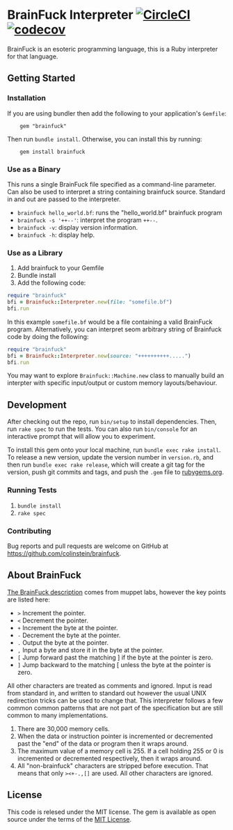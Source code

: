 # BrainFuck Interpreter [![CircleCI](https://circleci.com/gh/colinstein/Brainfuck/tree/master.svg?style=shield)](https://circleci.com/gh/colinstein/Brainfuck/tree/master) [![codecov](https://codecov.io/gh/colinstein/Brainfuck/branch/master/graph/badge.svg)](https://codecov.io/gh/colinstein/Brainfuck)
BrainFuck is an esoteric programming language, this is a Ruby interpreter for
that language.

## Getting Started
### Installation
If you are using bundler then add the following to your application's `Gemfile`:

        gem "brainfuck"

Then run `bundle install`. Otherwise, you can install this by running:

        gem install brainfuck

### Use as a Binary
This runs a single BrainFuck file specified as a command-line parameter. Can
also be used to interpret a string containing brainfuck source. Standard in and
out are passed to the interpreter.

  * `brainfuck hello_world.bf`: runs the "hello_world.bf" brainfuck program
  * `brainfuck -s '++--'`: interpret the program `++--`.
  * `brainfuck -v`: display version information.
  * `brainfuck -h`: display help.

### Use as a Library
  1. Add brainfuck to your Gemfile
  2. Bundle install
  3. Add the following code:
  ```ruby
  require "brainfuck"
  bfi = Brainfuck::Interpreter.new(file: "somefile.bf")
  bfi.run
  ```
In this example `somefile.bf` would be a file containing a valid BrainFuck
program. Alternatively, you can interpret seom arbitrary string of Brainfuck
code by doing the following:
```ruby
require "brainfuck"
bfi = Brainfuck::Interpreter.new(source: "++++++++++.....")
bfi.run
```
You may want to explore `Brainfuck::Machine.new` class to manually build an
interpter with specific input/output or custom memory layouts/behaviour.

## Development
After checking out the repo, run `bin/setup` to install dependencies. Then, run
`rake spec` to run the tests. You can also run `bin/console` for an interactive
prompt that will allow you to experiment.

To install this gem onto your local machine, run `bundle exec rake install`. To
release a new version, update the version number in `version.rb`, and then run
`bundle exec rake release`, which will create a git tag for the version, push
git commits and tags, and push the `.gem` file to
[rubygems.org](https://rubygems.org).

### Running Tests
  1. `bundle install`
  2. `rake spec`

### Contributing
Bug reports and pull requests are welcome on GitHub at
https://github.com/colinstein/brainfuck.

## About BrainFuck
[The BrainFuck description](http://www.muppetlabs.com/~breadbox/bf/) comes from
muppet labs, however the key points are listed here:

  * `>` Increment the pointer.
  * `<` Decrement the pointer.
  * `+` Increment the byte at the pointer.
  * `-` Decrement the byte at the pointer.
  * `.` Output the byte at the pointer.
  * `,` Input a byte and store it in the byte at the pointer.
  * `[` Jump forward past the matching ] if the byte at the pointer is zero.
  * `]` Jump backward to the matching [ unless the byte at the pointer is zero.

All other characters are treated as comments and ignored. Input is read from
standard in, and written to standard out however the usual UNIX redirection
tricks can be used to change that. This interpreter follows a few common
common patterns that are not part of the specification but are still common to
many implementations.

  1. There are 30,000 memory cells.
  2. When the data or instruction pointer is incremented or decremented past
     the "end" of the data or program then it wraps around.
  3. The maximum value of a memory cell is 255. If a cell holding 255 or 0 is
      incremented or decremented respectively, then it wraps around.
  4. All "non-brainfuck" characters are stripped before execution. That
     means that only `><+-.,[]` are used. All other characters are ignored.

## License
This code is relesed under the MIT license.
The gem is available as open source under the terms of the
[MIT License](http://opensource.org/licenses/MIT).
